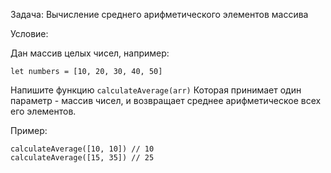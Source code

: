 Задача: Вычисление среднего арифметического элементов массива

Условие:

Дан массив целых чисел, например:
```
let numbers = [10, 20, 30, 40, 50]
```

Напишите функцию ```calculateAverage(arr)```
Которая принимает один параметр - массив чисел, и возвращает среднее арифметическое всех его элементов.

Пример:
```
calculateAverage([10, 10]) // 10
calculateAverage([15, 35]) // 25
```
